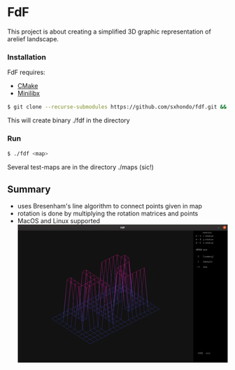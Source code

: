 # FdF
This project is about creating a simplified 3D graphic representation of arelief landscape.
### Installation
FdF requires:
+ [CMake](https://cmake.org/)
+ [Minilibx](https://github.com/sxhondo/minilibx)
```sh
$ git clone --recurse-submodules https://github.com/sxhondo/fdf.git && cd fdf && make
```
This will create binary ./fdf in the directory

### Run
```sh
$ ./fdf <map>
```
Several test-maps are in the directory ./maps (sic!)

## Summary
+ uses Bresenham's line algorithm to connect points given in map
+ rotation is done by multiplying the rotation matrices and points
+ MacOS and Linux supported
![](./picture)
